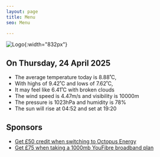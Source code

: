 ```yaml
---
layout: page
title: Menu
seo: Menu

---
```


![Logo](/images/logo.jpg){:width="832px"}

<!-- weather_marker starts -->
## On Thursday, 24 April 2025

- The average temperature today is 8.88˚C,
- With highs of 9.42˚C and lows of 7.62˚C,
- It may feel like 6.41˚C with broken clouds
- The wind speed is 4.47m/s and visibility is 10000m
- The pressure is 1023hPa and humidity is 78%
- The sun will rise at 04:52 and set at 19:20

<!-- weather_marker ends -->

## Sponsors

- [Get £50 credit when switching to Octopus Energy](https://bit.ly/3oD1nnS)
- [Get £75 when taking a 1000mb YouFibre broadband plan](https://aklam.io/91zWhU?)
